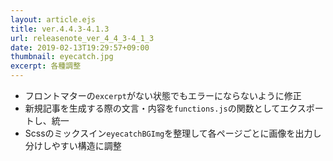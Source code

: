 ```yaml
---
layout: article.ejs
title: ver.4.4.3-4.1.3
url: releasenote_ver_4_4_3-4_1_3
date: 2019-02-13T19:29:57+09:00
thumbnail: eyecatch.jpg
excerpt: 各種調整
---
```


- フロントマターの`excerpt`がない状態でもエラーにならないように修正
- 新規記事を生成する際の文言・内容を`functions.js`の関数としてエクスポートし、統一
- Scssのミックスイン`eyecatchBGImg`を整理して各ページごとに画像を出力し分けしやすい構造に調整